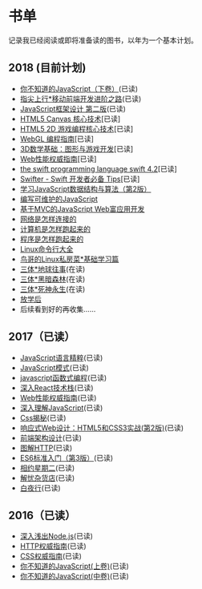 # 书单
记录我已经阅读或即将准备读的图书，以年为一个基本计划。

## 2018 (目前计划)
* [你不知道的JavaScript（下卷）](https://book.douban.com/subject/27620408/)(已读)
* [指尖上行*移动前端开发进阶之路](https://book.douban.com/subject/27149862/)(已读)
* [JavaScript框架设计 第二版](https://book.douban.com/subject/27133542/)(已读)
* [HTML5 Canvas 核心技术](https://book.douban.com/subject/24533314/)[已读]
* [HTML5 2D 游戏编程核心技术](https://www.amazon.cn/dp/B01N6DNDG4)[已读]
* [WebGL 编程指南](https://book.douban.com/subject/25909351/)[已读]
* [3D数学基础：图形与游戏开发](https://book.douban.com/subject/1400419/)[已读]
* [Web性能权威指南](https://book.douban.com/subject/25856314/)[已读]
* [the swift programming language swift 4.2](https://docs.swift.org/swift-book/)[已读]
* [Swifter - Swift 开发者必备 Tips](https://objccn.io/products/swifter-tips)[已读]
* [学习JavaScript数据结构与算法（第2版）](https://book.douban.com/subject/27129352/)
* [编写可维护的JavaScript](https://book.douban.com/subject/21792530/)
* [基于MVC的JavaScript Web富应用开发](https://book.douban.com/subject/10733304/)
* [网络是怎样连接的](https://book.douban.com/subject/26941639/)
* [计算机是怎样跑起来的](http://www.ituring.com.cn/book/1139)
* [程序是怎样跑起来的](http://www.ituring.com.cn/book/1136)
* [Linux命令行大全](https://book.douban.com/subject/22226727/)
* [鸟哥的Linux私房菜*基础学习篇](https://book.douban.com/subject/4889838/)
* [三体*地球往事](https://book.douban.com/subject/2567698/)(在读)
* [三体*黑暗森林](https://book.douban.com/subject/3066477/)(在读)
* [三体*死神永生](https://book.douban.com/subject/5363767/)(在读)
* [放学后](https://book.douban.com/subject/4074636/)
* 后续看到好的再收集......

## 2017（已读）
* [JavaScript语言精粹](https://book.douban.com/subject/11874748/)(已读)
* [JavaScript模式](https://book.douban.com/subject/11506062/)(已读)
* [javascript函数式编程](https://book.douban.com/subject/26579320/)(已读)
* [深入React技术栈](https://book.douban.com/subject/26918038/)(已读)
* [Web性能权威指南](https://book.douban.com/subject/25856314/)(已读)
* [深入理解JavaScript](https://book.douban.com/subject/26697422/)(已读)
* [Css揭秘](https://book.douban.com/subject/26745943/)(已读)
* [响应式Web设计：HTML5和CSS3实战(第2版)](http://www.ituring.com.cn/book/1817)(已读)
* [前端架构设计](https://book.douban.com/subject/27019706/)(已读)
* [图解HTTP](https://book.douban.com/subject/25863515/)(已读)
* [ES6标准入门（第3版）](https://book.douban.com/subject/27127030/)(已读)
* [相约星期二](https://book.douban.com/subject/2194123/)(已读)
* [解忧杂货店](https://book.douban.com/subject/25862578/)(已读)
* [白夜行](https://book.douban.com/subject/10554308/)(已读)

## 2016（已读）
* [深入浅出Node.js](https://book.douban.com/subject/25768396/)(已读)
* [HTTP权威指南](https://book.douban.com/subject/10746113/)(已读)
* [CSS权威指南](https://book.douban.com/subject/2308234/)(已读)
* [你不知道的JavaScript(上卷)](https://book.douban.com/subject/26351021/)(已读)
* [你不知道的JavaScript(中卷)](https://book.douban.com/subject/26854244/)(已读)
